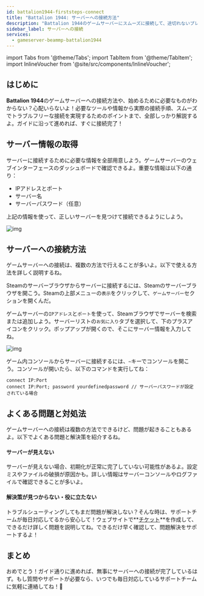 ```yaml
---
id: battalion1944-firststeps-connect
title: "Battalion 1944: サーバーへの接続方法"
description: "Battalion 1944のゲームサーバーにスムーズに接続して、途切れないプレイを楽しむ方法をチェック → 今すぐ詳しく見る"
sidebar_label: サーバーへの接続
services:
  - gameserver-beammp-battalion1944
---
```


import Tabs from '@theme/Tabs';
import TabItem from '@theme/TabItem';
import InlineVoucher from '@site/src/components/InlineVoucher';


## はじめに
**Battalion 1944**のゲームサーバーへの接続方法や、始めるために必要なものがわからない？心配いらないよ！必要なツールや情報から実際の接続手順、スムーズでトラブルフリーな接続を実現するためのポイントまで、全部しっかり解説するよ。ガイドに沿って進めれば、すぐに接続完了！

<InlineVoucher />



## サーバー情報の取得

サーバーに接続するために必要な情報を全部用意しよう。ゲームサーバーのウェブインターフェースのダッシュボードで確認できるよ。重要な情報は以下の通り：

- IPアドレスとポート
- サーバー名
- サーバーパスワード（任意）

上記の情報を使って、正しいサーバーを見つけて接続できるようにしよう。

![img](https://screensaver01.zap-hosting.com/index.php/s/M9ojM7atCZBJze2/preview)

## サーバーへの接続方法

ゲームサーバーへの接続は、複数の方法で行えることが多いよ。以下で使える方法を詳しく説明するね。

<Tabs>
 

<TabItem value="connect_solution_server_browser_steam" label="サーバーブラウザ（Steam）">



Steamのサーバーブラウザからサーバーに接続するには、Steamのサーバーブラウザを開こう。Steamの上部メニューの`表示`をクリックして、`ゲームサーバー`セクションを開くんだ。

ゲームサーバーの`IPアドレス`と`ポート`を使って、Steamブラウザでサーバーを検索または追加しよう。サーバーリストの`お気に入り`タブを選択して、下のプラスアイコンをクリック。ポップアップが開くので、そこにサーバー情報を入力してね。

![img](https://screensaver01.zap-hosting.com/index.php/s/MMsokw2ZyCreeCN/download)

</TabItem>

<TabItem value="connect_solution3" label="コンソール（ゲーム内）">

ゲーム内コンソールからサーバーに接続するには、`~`キーでコンソールを開こう。コンソールが開いたら、以下のコマンドを実行してね：

```
connect IP:Port
connect IP:Port; password yourdefinedpassword // サーバーパスワードが設定されている場合
```

</TabItem>
</Tabs>



## よくある問題と対処法

ゲームサーバーへの接続は複数の方法でできるけど、問題が起きることもあるよ。以下でよくある問題と解決策を紹介するね。

#### サーバーが見えない

サーバーが見えない場合、初期化が正常に完了していない可能性があるよ。設定ミスやファイルの破損が原因かも。詳しい情報はサーバーコンソールやログファイルで確認できることが多いよ。



#### 解決策が見つからない・役に立たない

トラブルシューティングしてもまだ問題が解決しない？そんな時は、サポートチームが毎日対応してるから安心して！ウェブサイトで**[チケット](https://zap-hosting.com/en/customer/support/)**を作成して、できるだけ詳しく問題を説明してね。できるだけ早く確認して、問題解決をサポートするよ！



## まとめ

おめでとう！ガイド通りに進めれば、無事にサーバーへの接続が完了しているはず。もし質問やサポートが必要なら、いつでも毎日対応しているサポートチームに気軽に連絡してね！🙂




<InlineVoucher />